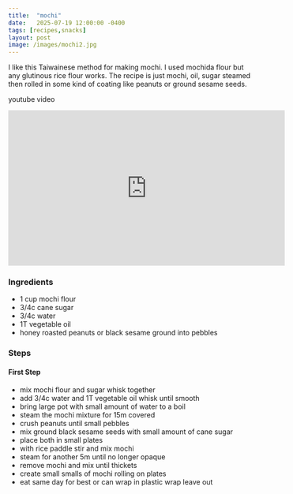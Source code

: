 ```yaml
---
title:  "mochi"
date:   2025-07-19 12:00:00 -0400
tags: [recipes,snacks]
layout: post
image: /images/mochi2.jpg
---
```


I like this Taiwainese method for making mochi.  I used mochida flour but any glutinous rice flour works.  The recipe is just mochi, oil, sugar steamed then rolled in some kind of coating like peanuts or ground sesame seeds.

youtube video
<iframe width="560" height="315" src="https://www.youtube.com/embed/RGI9QnEYXFw" title="YouTube video player" frameborder="0" allow="accelerometer; autoplay; clipboard-write; encrypted-media; gyroscope; picture-in-picture; web-share" allowfullscreen></iframe>

### Ingredients 
- 1 cup mochi flour
- 3/4c cane sugar
- 3/4c water
- 1T vegetable oil
- honey roasted peanuts or black sesame ground into pebbles

### Steps
#### First Step
- mix mochi flour and sugar whisk together
- add 3/4c water and 1T vegetable oil whisk until smooth
- bring large pot with small amount of water to a boil
- steam the mochi mixture for 15m covered
- crush peanuts until small pebbles
- mix ground black sesame seeds with small amount of cane sugar
- place both in small plates
- with rice paddle stir and mix mochi
- steam for another 5m until no longer opaque
- remove mochi and mix until thickets
- create small smalls of mochi rolling on plates
- eat same day for best or can wrap in plastic wrap leave out
